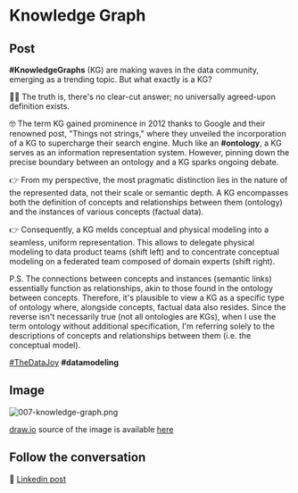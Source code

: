 # Knowledge Graph

## Post

**#KnowledgeGraphs** (KG) are making waves in the data community, emerging as a trending topic. But what exactly is a KG?

🤷‍♂️ The truth is, there's no clear-cut answer; no universally agreed-upon definition exists.

🤓 The term KG gained prominence in 2012 thanks to Google and their renowned post, "Things not strings," where they unveiled the incorporation of a KG to supercharge their search engine. Much like an **#ontology**, a KG serves as an information representation system. However, pinning down the precise boundary between an ontology and a KG sparks ongoing debate.

👉 From my perspective, the most pragmatic distinction lies in the nature of the represented data, not their scale or semantic depth. A KG encompasses both the definition of concepts and relationships between them (ontology) and the instances of various concepts (factual data).

👉 Consequently, a KG melds conceptual and physical modeling into a seamless, uniform representation. This allows to delegate physical modeling to data product teams (shift left) and to concentrate conceptual modeling on a federated team composed of domain experts (shift right).

P.S. The connections between concepts and instances (semantic links) essentially function as relationships, akin to those found in the ontology between concepts. Therefore, it's plausible to view a KG as a specific type of ontology where, alongside concepts, factual data also resides. Since the reverse isn't necessarily true (not all ontologies are KGs), when I use the term ontology without additional specification, I'm referring solely to the descriptions of concepts and relationships between them (i.e. the conceptual model).

[#TheDataJoy](https://www.linkedin.com/feed/hashtag/?keywords=thedatajoy) **#datamodeling**

## Image

![007-knowledge-graph.png](../images/007-knowledge-graph.png "Knowledge Graph")

[draw.io](https://app.diagrams.net/) source of the image is available [here](/images/2024/2024.drawio) 

## Follow the conversation

🔵 [Linkedin post](https://www.linkedin.com/feed/update/urn:li:activity:7123673944124981249/)

